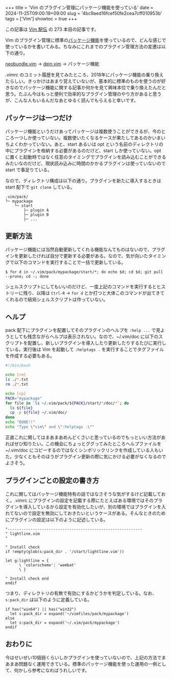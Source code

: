 +++
title = 'Vim のプラグイン管理にパッケージ機能を使っている'
date = 2024-11-25T09:00:19+09:00
slug = '4bc9aed16fcef50fe2cea7cff010953b'
tags = ['Vim']
showtoc = true
+++

この記事は <a href="https://vim-jp.org/ekiden/" target="_blank">Vim 駅伝</a> の 273 本目の記事です。

Vim のプラグイン管理に標準の<a href="https://vim-jp.org/vimdoc-ja/repeat.html#packages" target="_blank">パッケージ機能</a>を使っているので、どんな感じで使っているかを書いてみる。ちなみにこれまでのプラグイン管理方法の変遷は以下の通り。

<a href="https://github.com/Shougo/neobundle.vim" target="_blank">neobundle.vim</a> → <a href="https://github.com/Shougo/dein.vim" target="_blank">dein.vim</a> → パッケージ機能

.vimrc のコミット履歴を見てみたところ、2018年にパッケージ機能の乗り換えたらしい。きっかけはあまり覚えていないが、基本的に標準のものを使うのが好きなのでパッケージ機能に関する記事か何かを見て興味本位で乗り換えたんだと思う。たぶん今はもっと便利で効率的なプラグイン管理のやり方があると思うが、こんな人もいるんだなあとゆるく読んでもらえると幸いです。

## パッケージは一つだけ

パッケージ機能というだけあってパッケージは複数使うことができるが、今のところ一つしか使っていない。複数使いたくなるケースが果たしてあるのかいまいちよくわかっていない。あと、start あるいは opt という名前のディレクトリの中にプラグインを格納する必要があるのだけど、start しか使っていない。opt に置くと起動時ではなく任意のタイミングでプラグインを読み込むことができるみたいなのだけど、現状読み込みに時間のかかるプラグインは使っていないので start で事足りている。

なので、ディレクトリ構成は以下の通り。プラグインを新たに導入するときは start 配下で `git clone` している。

```
.vim/pack/
└─ mypackage
    └─ start
        ├─ plugin A
        ├─ plugin B
        ├─ ...
```

## 更新方法

パッケージ機能には当然自動更新してくれる機能なんてものはないので、プラグインを更新したければ自分で更新する必要がある。なので、気が向いたタイミングで以下のコマンドを実行することで一括で更新している。

```
$ for d in ~/.vim/pack/mypackage/start/*; do echo $d; cd $d; git pull --prune; cd -; done
```

シェルスクリプトにしてもいいのだけど、一度上記のコマンドを実行するとヒストリーに残り、以降は `Ctrl-R` → `for d` とか打つと大体このコマンドが出てきてくれるので結局シェルスクリプトは作っていない。

## ヘルプ

pack 配下にプラグインを配置してそのプラグインのヘルプを `:help ...` で見ようとしても残念ながらヘルプは表示されない。なので、~/.vim/doc に以下のスクリプトを配置し、新しいプラグインを導入したり更新したりするたびに実行している。実行後は Vim を起動して `:helptags .` を実行することでタグファイルを作成する必要もある。

```bash
#!/bin/bash

echo [rm]
ls ./*.txt
rm ./*.txt

echo [cp]
PACK="mypackage"
for file in `ls ~/.vim/pack/${PACK}/start/*/doc/*`; do
  ls ${file}
  cp -p ${file} ~/.vim/doc/
done
echo "DONE!!"
echo "Type \"vim\" and \":helptags .\""
```

正直これに関してはまあまあめんどくさいと思っているのでもっといい方法があればぜひ知りたい。この機会にちょっとググってみたところヘルプファイルを ~/.vim/doc にコピーするのではなくシンボリックリンクを作成している人もいた。少なくともそのほうがプラグイン更新の際に気にかける必要がなくなるのでよさそう。

## プラグインごとの設定の書き方

これに関してはパッケージ機能特有の話ではなさそうな気がするけど記載しておく。.vimrc にプラグインの設定を記載する際にたとえばある環境ではそのプラグインを導入しているから設定を有効化したいが、別の環境ではプラグインを入れてないので設定を無効にしておきたいというケースがある。そんなときのためにプラグインの設定は以下のように記述している。

```vimrc
"-----------------------------------------------------------
" lightline.vim
"

" Install check
if !empty(glob(s:pack_dir . '/start/lightline.vim'))

let g:lightline = {
      \ 'colorscheme': 'wombat'
      \ }

" Install check end
endif
```

つまり、ディレクトリの有無で有効にするかどうかを判定している。なお、`s:pack_dir` は以下のように定義している。

```vimrc
if has("win64") || has("win32")
  let s:pack_dir = expand('~/vimfiles/pack/mypackage')
else
  let s:pack_dir = expand('~/.vim/pack/mypackage')
endif
```

## おわりに

今はせいぜい10個弱くらいしかプラグインを使っていないので、上記の方法でまあまあ問題なく運用できている。標準のパッケージ機能を使った運用の一例として、何かしら参考になればうれしいです。
